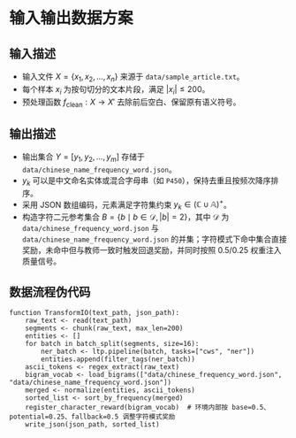 # 输入输出数据方案

## 输入描述
- 输入文件 $X = \{x_1, x_2, \dots, x_n\}$ 来源于 `data/sample_article.txt`。
- 每个样本 $x_i$ 为按句切分的文本片段，满足 $|x_i| \leq 200$。
- 预处理函数 $f_{\text{clean}}: X \rightarrow X'$ 去除前后空白、保留原有语义符号。

## 输出描述
- 输出集合 $Y = [y_1, y_2, \dots, y_m]$ 存储于 `data/chinese_name_frequency_word.json`。
- $y_k$ 可以是中文命名实体或混合字母串（如 `P450`），保持去重且按频次降序排序。
- 采用 JSON 数组编码，元素满足字符集约束 $y_k \in (\mathbb{C} \cup \mathbb{A})^+$。
- 构造字符二元参考集合 $B = \{ b \mid b \in \mathcal{D}, |b|=2 \}$，其中 $\mathcal{D}$ 为 `data/chinese_frequency_word.json` 与 `data/chinese_name_frequency_word.json` 的并集；字符模式下命中集合直接奖励，未命中但与教师一致时触发回退奖励，并同时按照 $0.5/0.25$ 权重注入质量信号。

## 数据流程伪代码
```pseudo
function TransformIO(text_path, json_path):
    raw_text <- read(text_path)
    segments <- chunk(raw_text, max_len=200)
    entities <- []
    for batch in batch_split(segments, size=16):
        ner_batch <- ltp.pipeline(batch, tasks=["cws", "ner"])
        entities.append(filter_tags(ner_batch))
    ascii_tokens <- regex_extract(raw_text)
    bigram_vocab <- load_bigrams(["data/chinese_frequency_word.json", "data/chinese_name_frequency_word.json"])
    merged <- normalize(entities, ascii_tokens)
    sorted_list <- sort_by_frequency(merged)
    register_character_reward(bigram_vocab)  # 环境内部按 base=0.5、potential=0.25、fallback=0.5 调整字符模式奖励
    write_json(json_path, sorted_list)
```
